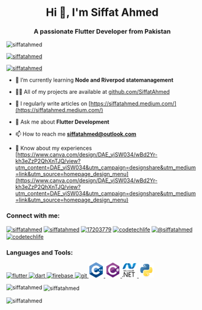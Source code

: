 <h1 align="center">Hi 👋, I'm Siffat Ahmed</h1>
<h3 align="center">A passionate Flutter Developer from Pakistan</h3>

<p align="left"> <img src="https://komarev.com/ghpvc/?username=siffatahmed&label=Profile%20views&color=0e75b6&style=flat" alt="siffatahmed" /> </p>

<p align="left"> <a href="https://github.com/ryo-ma/github-profile-trophy"><img src="https://github-profile-trophy.vercel.app/?username=siffatahmed" alt="siffatahmed" /></a> </p>

<p align="left"> <a href="https://twitter.com/siffatahmed" target="blank"><img src="https://img.shields.io/twitter/follow/siffatahmed?logo=twitter&style=for-the-badge" alt="siffatahmed" /></a> </p>

- 🌱 I’m currently learning **Node and Riverpod statemanagement**

- 👨‍💻 All of my projects are available at [github.com/SiffatAhmed](github.com/SiffatAhmed)

- 📝 I regularly write articles on [https://siffatahmed.medium.com/](https://siffatahmed.medium.com/)

- 💬 Ask me about **Flutter Development**

- 📫 How to reach me **siffatahmed@outlook.com**

- 📄 Know about my experiences [https://www.canva.com/design/DAE_vjSW034/wBd2Yr-kh3eZzP2QhXnTJQ/view?utm_content=DAE_vjSW034&utm_campaign=designshare&utm_medium=link&utm_source=homepage_design_menu](https://www.canva.com/design/DAE_vjSW034/wBd2Yr-kh3eZzP2QhXnTJQ/view?utm_content=DAE_vjSW034&utm_campaign=designshare&utm_medium=link&utm_source=homepage_design_menu)

<h3 align="left">Connect with me:</h3>
<p align="left">
<a href="https://twitter.com/siffatahmed" target="blank"><img align="center" src="https://raw.githubusercontent.com/rahuldkjain/github-profile-readme-generator/master/src/images/icons/Social/twitter.svg" alt="siffatahmed" height="30" width="40" /></a>
<a href="https://linkedin.com/in/siffatahmed" target="blank"><img align="center" src="https://raw.githubusercontent.com/rahuldkjain/github-profile-readme-generator/master/src/images/icons/Social/linked-in-alt.svg" alt="siffatahmed" height="30" width="40" /></a>
<a href="https://stackoverflow.com/users/17203779" target="blank"><img align="center" src="https://raw.githubusercontent.com/rahuldkjain/github-profile-readme-generator/master/src/images/icons/Social/stack-overflow.svg" alt="17203779" height="30" width="40" /></a>
<a href="https://instagram.com/codetechlife" target="blank"><img align="center" src="https://raw.githubusercontent.com/rahuldkjain/github-profile-readme-generator/master/src/images/icons/Social/instagram.svg" alt="codetechlife" height="30" width="40" /></a>
<a href="https://medium.com/@siffatahmed" target="blank"><img align="center" src="https://raw.githubusercontent.com/rahuldkjain/github-profile-readme-generator/master/src/images/icons/Social/medium.svg" alt="@siffatahmed" height="30" width="40" /></a>
<a href="https://www.youtube.com/c/codetechlife" target="blank"><img align="center" src="https://raw.githubusercontent.com/rahuldkjain/github-profile-readme-generator/master/src/images/icons/Social/youtube.svg" alt="codetechlife" height="30" width="40" /></a>
</p>

<h3 align="left">Languages and Tools:</h3>
<p align="left"> 
   <a href="https://flutter.dev" target="_blank" rel="noreferrer"> <img src="https://www.vectorlogo.zone/logos/flutterio/flutterio-icon.svg" alt="flutter" width="40" height="40"/> </a><a href="https://dart.dev" target="_blank" rel="noreferrer"> <img src="https://www.vectorlogo.zone/logos/dartlang/dartlang-icon.svg" alt="dart" width="40" height="40"/> </a><a href="https://firebase.google.com/" target="_blank" rel="noreferrer"> <img src="https://www.vectorlogo.zone/logos/firebase/firebase-icon.svg" alt="firebase" width="40" height="40"/> </a>  <a href="https://git-scm.com/" target="_blank" rel="noreferrer"> <img src="https://www.vectorlogo.zone/logos/git-scm/git-scm-icon.svg" alt="git" width="40" height="40"/> </a>
  <a href="https://www.w3schools.com/cpp/" target="_blank" rel="noreferrer"> <img src="https://raw.githubusercontent.com/devicons/devicon/master/icons/cplusplus/cplusplus-original.svg" alt="cplusplus" width="40" height="40"/> </a> <a href="https://www.w3schools.com/cs/" target="_blank" rel="noreferrer"> <img src="https://raw.githubusercontent.com/devicons/devicon/master/icons/csharp/csharp-original.svg" alt="csharp" width="40" height="40"/> </a> <a href="https://dotnet.microsoft.com/" target="_blank" rel="noreferrer"> <img src="https://raw.githubusercontent.com/devicons/devicon/master/icons/dot-net/dot-net-original-wordmark.svg" alt="dotnet" width="40" height="40"/> </a>  <a href="https://www.python.org" target="_blank" rel="noreferrer"> <img src="https://raw.githubusercontent.com/devicons/devicon/master/icons/python/python-original.svg" alt="python" width="40" height="40"/> </a> </p>

<p><img align="left" src="https://github-readme-stats.vercel.app/api/top-langs?username=siffatahmed&show_icons=true&locale=en&layout=compact" alt="siffatahmed" /></p>

<p>&nbsp;<img align="center" src="https://github-readme-stats.vercel.app/api?username=siffatahmed&show_icons=true&locale=en" alt="siffatahmed" /></p>

<p><img align="center" src="https://github-readme-streak-stats.herokuapp.com/?user=siffatahmed&" alt="siffatahmed" /></p>
